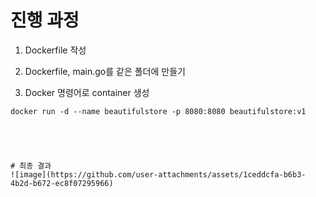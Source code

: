 # 진행 과정
1. Dockerfile 작성

2. Dockerfile, main.go를 같은 폴더에 만들기

3. Docker 명령어로 container 생성

```docker build -t beautifulstore:v1
docker run -d --name beautifulstore -p 8080:8080 beautifulstore:v1





# 최종 결과
![image](https://github.com/user-attachments/assets/1ceddcfa-b6b3-4b2d-b672-ec8f07295966)
